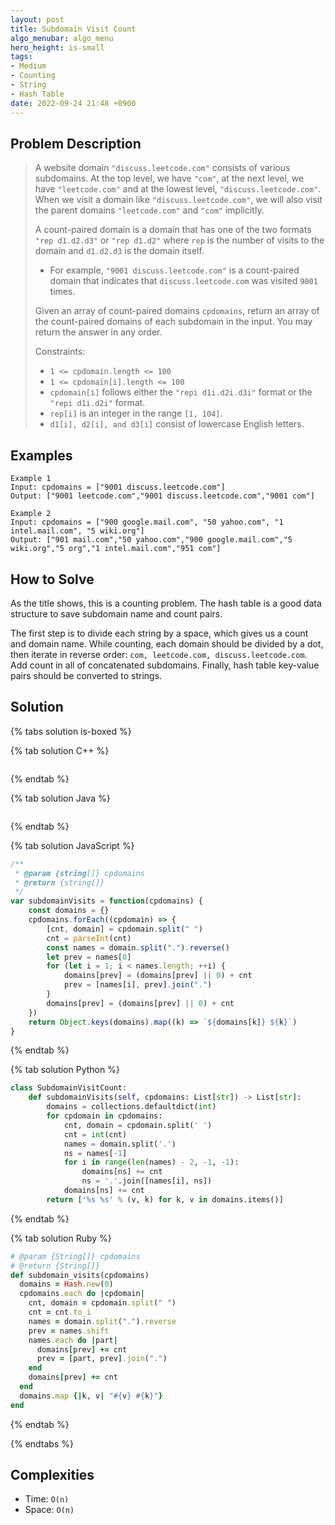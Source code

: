 ```yaml
---
layout: post
title: Subdomain Visit Count
algo_menubar: algo_menu
hero_height: is-small
tags:
- Medium
- Counting
- String
- Hash Table
date: 2022-09-24 21:48 +0900
---
```


## Problem Description
> A website domain `"discuss.leetcode.com"` consists of various subdomains.
> At the top level, we have `"com"`, at the next level, we have `"leetcode.com"` and
> at the lowest level, `"discuss.leetcode.com"`.
> When we visit a domain like `"discuss.leetcode.com"`, we will also visit the parent domains
> `"leetcode.com"` and `"com"` implicitly.
>
> A count-paired domain is a domain that has one of the two formats `"rep d1.d2.d3"` or `"rep d1.d2"`
> where `rep` is the number of visits to the domain and `d1.d2.d3` is the domain itself.
> - For example, `"9001 discuss.leetcode.com"` is a count-paired domain that indicates that `discuss.leetcode.com`
>   was visited `9001` times.
>
> Given an array of count-paired domains `cpdomains`, return an array of the count-paired domains of each subdomain in the input.
> You may return the answer in any order.
>
> Constraints:
> - `1 <= cpdomain.length <= 100`
> - `1 <= cpdomain[i].length <= 100`
> - `cpdomain[i]` follows either the `"repi d1i.d2i.d3i"` format or the `"repi d1i.d2i"` format.
> - `rep[i]` is an integer in the range `[1, 104]`.
> - `d1[i], d2[i], and d3[i]` consist of lowercase English letters.


## Examples
```
Example 1
Input: cpdomains = ["9001 discuss.leetcode.com"]
Output: ["9001 leetcode.com","9001 discuss.leetcode.com","9001 com"]
```

```
Example 2
Input: cpdomains = ["900 google.mail.com", "50 yahoo.com", "1 intel.mail.com", "5 wiki.org"]
Output: ["901 mail.com","50 yahoo.com","900 google.mail.com","5 wiki.org","5 org","1 intel.mail.com","951 com"]
```

## How to Solve

As the title shows, this is a counting problem.
The hash table is a good data structure to save subdomain name and count pairs.

The first step is to divide each string by a space, which gives us a count and domain name.
While counting, each domain should be divided by a dot, then iterate in reverse order:
`com, leetcode.com, discuss.leetcode.com`.
Add count in all of concatenated subdomains.
Finally, hash table key-value pairs should be converted to strings.

## Solution

{% tabs solution is-boxed %}

{% tab solution C++ %}
```cpp

```
{% endtab %}

{% tab solution Java %}
```java

```
{% endtab %}

{% tab solution JavaScript %}
```js
/**
 * @param {string[]} cpdomains
 * @return {string[]}
 */
var subdomainVisits = function(cpdomains) {
    const domains = {}
    cpdomains.forEach((cpdomain) => {
        [cnt, domain] = cpdomain.split(" ")
        cnt = parseInt(cnt)
        const names = domain.split(".").reverse()
        let prev = names[0]
        for (let i = 1; i < names.length; ++i) {
            domains[prev] = (domains[prev] || 0) + cnt
            prev = [names[i], prev].join(".")
        }
        domains[prev] = (domains[prev] || 0) + cnt
    })
    return Object.keys(domains).map((k) => `${domains[k]} ${k}`)
}
```
{% endtab %}

{% tab solution Python %}
```python
class SubdomainVisitCount:
    def subdomainVisits(self, cpdomains: List[str]) -> List[str]:
        domains = collections.defaultdict(int)
        for cpdomain in cpdomains:
            cnt, domain = cpdomain.split(' ')
            cnt = int(cnt)
            names = domain.split('.')
            ns = names[-1]
            for i in range(len(names) - 2, -1, -1):
                domains[ns] += cnt
                ns = '.'.join([names[i], ns])
            domains[ns] += cnt
        return ['%s %s' % (v, k) for k, v in domains.items()]
```
{% endtab %}

{% tab solution Ruby %}
```ruby
# @param {String[]} cpdomains
# @return {String[]}
def subdomain_visits(cpdomains)
  domains = Hash.new(0)
  cpdomains.each do |cpdomain|
    cnt, domain = cpdomain.split(" ")
    cnt = cnt.to_i
    names = domain.split(".").reverse
    prev = names.shift
    names.each do |part|
      domains[prev] += cnt
      prev = [part, prev].join(".")
    end
    domains[prev] += cnt
  end
  domains.map {|k, v| "#{v} #{k}"}
end
```
{% endtab %}

{% endtabs %}


## Complexities
- Time: `O(n)`
- Space: `O(n)`
